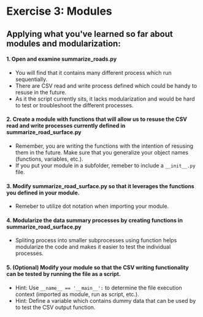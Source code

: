 # Exercise 3: Modules
## Applying what you've learned so far about modules and modularization:
#### 1. Open and examine summarize_roads.py
- You will find that it contains many different process which run sequentially. 
- There are CSV read and write process defined which could be handy to resuse in the future. 
- As it the script currently sits, it lacks modularization and would be hard to test or troubleshoot the different processes.
#### 2. Create a module with functions that will allow us to resuse the CSV read and write processes currently defined in summarize_road_surface.py
- Remember, you are writing the functions with the intention of resusing them in the future. Make sure that you generalize your object names (functions, variables, etc.).
- If you put your module in a subfolder, remeber to include a `__init__.py` file.
#### 3. Modify summarize_road_surface.py so that it leverages the functions you defined in your module.
- Remeber to utilize dot notation when importing your module.
#### 4. Modularize the data summary processes by creating functions in summarize_road_surface.py
- Spliting process into smaller subprocesses using function helps modularize the code and makes it easier to test the individual processes.
#### 5. (Optional) Modify your module so that the CSV writing functionality can be tested by running the file as a script.
- Hint: Use `__name__ == '__main__':` to determine the file execution context (imported as module, run as script, etc.).
- Hint: Define a variable which contains dummy data that can be used by to test the CSV output function.